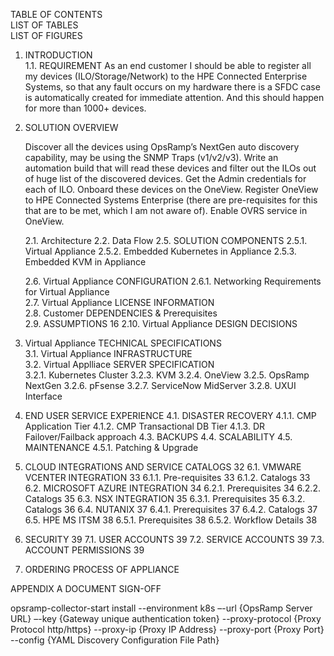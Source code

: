 TABLE OF CONTENTS	
LIST OF TABLES	
LIST OF FIGURES	
1.	INTRODUCTION	
    1.1.	REQUIREMENT	
    As an end customer I should be able to register all my devices (ILO/Storage/Network) to the HPE Connected Enterprise Systems, so that any fault occurs on my hardware there is a SFDC case is automatically created for immediate attention. And this should happen for more than 1000+ devices.
 

2.	SOLUTION OVERVIEW

    Discover all the devices using OpsRamp’s NextGen auto discovery capability, may be using the SNMP Traps (v1/v2/v3).
    Write an automation build that will read these devices and filter out the ILOs out of huge list of the discovered devices.
    Get the Admin credentials for each of ILO.
    Onboard these devices on the OneView.
    Register OneView to HPE Connected Systems Enterprise (there are pre-requisites for this that are to be met, which I am not aware of).
    Enable OVRS service in OneView.

    2.1.    Architecture
    2.2.    Data Flow
    2.5.	SOLUTION COMPONENTS
        2.5.1.	Virtual Appliance
        2.5.2.	Embedded Kubernetes in Appliance
        2.5.3.	Embedded KVM in Appliance

    2.6.	Virtual Appliance CONFIGURATION	
    2.6.1.	Networking Requirements for Virtual Appliance	
    2.7.	Virtual Appliance LICENSE INFORMATION	
    2.8.	Customer DEPENDENCIES & Prerequisites	
    2.9.	ASSUMPTIONS	16
    2.10.	Virtual Appliance DESIGN DECISIONS	


3.	Virtual Appliance TECHNICAL SPECIFICATIONS	
    3.1.	Virtual Appliance INFRASTRUCTURE	
    3.2.	Virtual Applliace SERVER SPECIFICATION	
        3.2.1.	Kubernetes Cluster
        3.2.3.	KVM
        3.2.4.  OneView
        3.2.5.  OpsRamp NextGen
        3.2.6.  pFsense
        3.2.7.  ServiceNow MidServer
        3.2.8.  UXUI Interface

4.	END USER SERVICE EXPERIENCE
    4.1.    DISASTER RECOVERY
        4.1.1.	CMP Application Tier
        4.1.2.	CMP Transactional DB Tier
        4.1.3.	DR Failover/Failback approach
    4.3.	BACKUPS
    4.4.	SCALABILITY
    4.5.	MAINTENANCE
        4.5.1.	Patching & Upgrade

6.	CLOUD INTEGRATIONS AND SERVICE CATALOGS	32
    6.1.	VMWARE VCENTER INTEGRATION	33
        6.1.1.	Pre-requisites	33
        6.1.2.	Catalogs	33
    6.2.	MICROSOFT AZURE INTEGRATION	34
        6.2.1.	Prerequisites	34
        6.2.2.	Catalogs	35
    6.3.	NSX INTEGRATION	35
        6.3.1.	Prerequisites	35
        6.3.2.	Catalogs	36
    6.4.	NUTANIX	37
        6.4.1.	Prerequisites	37
        6.4.2.	Catalogs	37
    6.5.	HPE MS ITSM	38
        6.5.1.	Prerequisites	38
        6.5.2.	Workflow Details	38

7.	SECURITY	39
    7.1.	USER ACCOUNTS	39
    7.2.	SERVICE ACCOUNTS	39
    7.3.	ACCOUNT PERMISSIONS	39

8.  ORDERING PROCESS OF APPLIANCE

APPENDIX A
DOCUMENT SIGN-OFF


opsramp-collector-start install --environment k8s –-url {OpsRamp Server URL} –-key {Gateway unique authentication token} --proxy-protocol {Proxy Protocol http/https} --proxy-ip {Proxy IP Address} --proxy-port {Proxy Port} --config {YAML Discovery Configuration File Path}